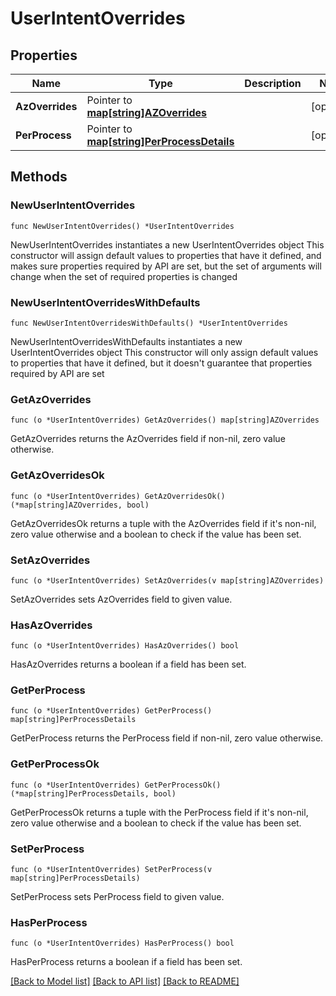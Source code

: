 # UserIntentOverrides

## Properties

Name | Type | Description | Notes
------------ | ------------- | ------------- | -------------
**AzOverrides** | Pointer to [**map[string]AZOverrides**](AZOverrides.md) |  | [optional] 
**PerProcess** | Pointer to [**map[string]PerProcessDetails**](PerProcessDetails.md) |  | [optional] 

## Methods

### NewUserIntentOverrides

`func NewUserIntentOverrides() *UserIntentOverrides`

NewUserIntentOverrides instantiates a new UserIntentOverrides object
This constructor will assign default values to properties that have it defined,
and makes sure properties required by API are set, but the set of arguments
will change when the set of required properties is changed

### NewUserIntentOverridesWithDefaults

`func NewUserIntentOverridesWithDefaults() *UserIntentOverrides`

NewUserIntentOverridesWithDefaults instantiates a new UserIntentOverrides object
This constructor will only assign default values to properties that have it defined,
but it doesn't guarantee that properties required by API are set

### GetAzOverrides

`func (o *UserIntentOverrides) GetAzOverrides() map[string]AZOverrides`

GetAzOverrides returns the AzOverrides field if non-nil, zero value otherwise.

### GetAzOverridesOk

`func (o *UserIntentOverrides) GetAzOverridesOk() (*map[string]AZOverrides, bool)`

GetAzOverridesOk returns a tuple with the AzOverrides field if it's non-nil, zero value otherwise
and a boolean to check if the value has been set.

### SetAzOverrides

`func (o *UserIntentOverrides) SetAzOverrides(v map[string]AZOverrides)`

SetAzOverrides sets AzOverrides field to given value.

### HasAzOverrides

`func (o *UserIntentOverrides) HasAzOverrides() bool`

HasAzOverrides returns a boolean if a field has been set.

### GetPerProcess

`func (o *UserIntentOverrides) GetPerProcess() map[string]PerProcessDetails`

GetPerProcess returns the PerProcess field if non-nil, zero value otherwise.

### GetPerProcessOk

`func (o *UserIntentOverrides) GetPerProcessOk() (*map[string]PerProcessDetails, bool)`

GetPerProcessOk returns a tuple with the PerProcess field if it's non-nil, zero value otherwise
and a boolean to check if the value has been set.

### SetPerProcess

`func (o *UserIntentOverrides) SetPerProcess(v map[string]PerProcessDetails)`

SetPerProcess sets PerProcess field to given value.

### HasPerProcess

`func (o *UserIntentOverrides) HasPerProcess() bool`

HasPerProcess returns a boolean if a field has been set.


[[Back to Model list]](../README.md#documentation-for-models) [[Back to API list]](../README.md#documentation-for-api-endpoints) [[Back to README]](../README.md)


